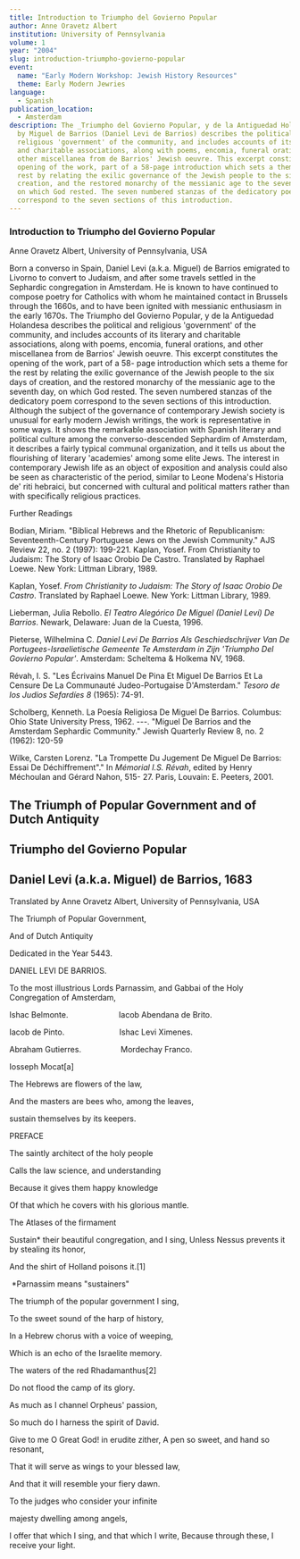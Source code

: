 ```yaml
---
title: Introduction to Triumpho del Govierno Popular
author: Anne Oravetz Albert
institution: University of Pennsylvania
volume: 1
year: "2004"
slug: introduction-triumpho-govierno-popular
event:
  name: "Early Modern Workshop: Jewish History Resources"
  theme: Early Modern Jewries
language:
  - Spanish
publication_location:
  - Amsterdam
description: The _Triumpho del Govierno Popular, y de la Antiguedad Holandesa_
  by Miguel de Barrios (Daniel Levi de Barrios) describes the political and
  religious 'government' of the community, and includes accounts of its literary
  and charitable associations, along with poems, encomia, funeral orations, and
  other miscellanea from de Barrios' Jewish oeuvre. This excerpt constitutes the
  opening of the work, part of a 58-page introduction which sets a theme for the
  rest by relating the exilic governance of the Jewish people to the six days of
  creation, and the restored monarchy of the messianic age to the seventh day,
  on which God rested. The seven numbered stanzas of the dedicatory poem
  correspond to the seven sections of this introduction.
---
```

### Introduction to Triumpho del Govierno Popular

Anne Oravetz Albert, University of Pennsylvania, USA

Born a converso in Spain, Daniel Levi (a.k.a. Miguel) de Barrios emigrated to Livorno to convert to Judaism, and after some travels settled in the Sephardic congregation in Amsterdam. He is known to have continued to compose poetry for Catholics with whom he maintained contact in Brussels through the 1660s, and to have been ignited with messianic enthusiasm in the early 1670s. The Triumpho del Govierno Popular, y de la Antiguedad Holandesa describes the political and religious 'government' of the community, and includes accounts of its literary and charitable associations, along with poems, encomia, funeral orations, and other miscellanea from de Barrios' Jewish oeuvre. This excerpt constitutes the opening of the work, part of a 58- page introduction which sets a theme for the rest by relating the exilic governance of the Jewish people to the six days of creation, and the restored monarchy of the messianic age to the seventh day, on which God rested. The seven numbered stanzas of the dedicatory poem correspond to the seven sections of this introduction. Although the subject of the governance of contemporary Jewish society is unusual for early modern Jewish writings, the work is representative in some ways. It shows the remarkable association with Spanish literary and political culture among the converso-descended Sephardim of Amsterdam, it describes a fairly typical communal organization, and it tells us about the flourishing of literary 'academies' among some elite Jews. The interest in contemporary Jewish life as an object of exposition and analysis could also be seen as characteristic of the period, similar to Leone Modena's Historia de' riti hebraici, but concerned with cultural and political matters rather than with specifically religious practices.

Further Readings

Bodian, Miriam. "Biblical Hebrews and the Rhetoric of Republicanism: Seventeenth-Century Portuguese Jews on the Jewish Community." AJS Review 22, no. 2 (1997): 199-221. Kaplan, Yosef. From Christianity to Judaism: The Story of Isaac Orobio De Castro. Translated by Raphael Loewe. New York: Littman Library, 1989.

Kaplan, Yosef. _From Christianity to Judaism: The Story of Isaac Orobio De Castro_. Translated by Raphael Loewe. New York: Littman Library, 1989.

Lieberman, Julia Rebollo. _El Teatro Alegórico De Miguel (Daniel Leví) De Barrios_. Newark, Delaware: Juan de la Cuesta, 1996.

Pieterse, Wilhelmina C. _Daniel Levi De Barrios Als Geschiedschrijver Van De Portugees-Israelietische Gemeente Te Amsterdam in Zijn 'Triumpho Del Govierno Popular'_. Amsterdam: Scheltema & Holkema NV, 1968.

Révah, I. S. "Les Écrivains Manuel De Pina Et Miguel De Barrios Et La Censure De La Communauté Judeo-Portugaise D'Amsterdam." _Tesoro de los Judios Sefardíes 8_ (1965): 74-91.

Scholberg, Kenneth. La Poesía Religiosa De Miguel De Barrios. Columbus: Ohio State University Press, 1962. ---. "Miguel De Barrios and the Amsterdam Sephardic Community." Jewish Quarterly Review 8, no. 2 (1962): 120-59

Wilke, Carsten Lorenz. "La Trompette Du Jugement De Miguel De Barrios: Essai De Déchiffrement"." In _Mémorial I.S. Révah_, edited by Henry Méchoulan and Gérard Nahon, 515- 27. Paris, Louvain: E. Peeters, 2001.

## The Triumph of Popular Government and of Dutch Antiquity

## Triumpho del Govierno Popular

## Daniel Levi (a.k.a. Miguel) de Barrios, 1683

Translated by Anne Oravetz Albert, University of Pennsylvania, USA

The Triumph of Popular Government,

And of Dutch Antiquity

Dedicated in the Year 5443.

DANIEL LEVI DE BARRIOS.

To the most illustrious Lords Parnassim, and Gabbai of the Holy Congregation of Amsterdam,

Ishac Belmonte.                       Iacob Abendana de Brito.

Iacob de Pinto.                         Ishac Levi Ximenes.

Abraham Gutierres.                  Mordechay Franco. 

Iosseph Mocat\[a\]

The Hebrews are flowers of the law,

And the masters are bees who, among the leaves,

sustain themselves by its keepers.

PREFACE

The saintly architect of the holy people

Calls the law science, and understanding

Because it gives them happy knowledge

Of that which he covers with his glorious mantle.

The Atlases of the firmament

Sustain\* their beautiful congregation, and I sing, Unless Nessus prevents it by stealing its honor,

And the shirt of Holland poisons it.\[1\]

 \*Parnassim means "sustainers"

The triumph of the popular government I sing,

To the sweet sound of the harp of history,

In a Hebrew chorus with a voice of weeping,

Which is an echo of the Israelite memory.

The waters of the red Rhadamanthus\[2\]

Do not flood the camp of its glory.

As much as I channel Orpheus' passion,

So much do I harness the spirit of David.

Give to me O Great God! in erudite zither, A pen so sweet, and hand so resonant,

That it will serve as wings to your blessed law,

And that it will resemble your fiery dawn.

To the judges who consider your infinite 

majesty dwelling among angels, 

I offer that which I sing, and that which I write, Because through these, I receive your light.